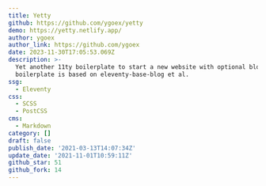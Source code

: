 ```yaml
---
title: Yetty
github: https://github.com/ygoex/yetty
demo: https://yetty.netlify.app/
author: ygoex
author_link: https://github.com/ygoex
date: 2023-11-30T17:05:53.069Z
description: >-
  Yet another 11ty boilerplate to start a new website with optional blog. This
  boilerplate is based on eleventy-base-blog et al.
ssg:
  - Eleventy
css:
  - SCSS
  - PostCSS
cms:
  - Markdown
category: []
draft: false
publish_date: '2021-03-13T14:07:34Z'
update_date: '2021-11-01T10:59:11Z'
github_star: 51
github_fork: 14
---
```

